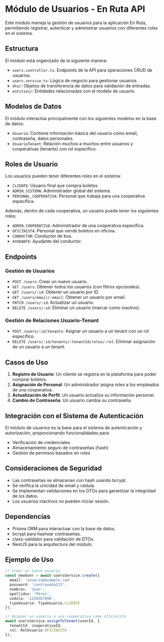 # Módulo de Usuarios - En Ruta API

Este módulo maneja la gestión de usuarios para la aplicación En Ruta, permitiendo registrar, autenticar y administrar usuarios con diferentes roles en el sistema.

## Estructura

El módulo está organizado de la siguiente manera:

- `users.controller.ts`: Endpoints de la API para operaciones CRUD de usuarios.
- `users.service.ts`: Lógica de negocio para gestionar usuarios.
- `dto/`: Objetos de transferencia de datos para validación de entradas.
- `entities/`: Entidades relacionadas con el modelo de usuario.

## Modelos de Datos

El módulo interactúa principalmente con los siguientes modelos en la base de datos:

- `Usuario`: Contiene información básica del usuario como email, contraseña, datos personales.
- `UsuarioTenant`: Relación muchos a muchos entre usuarios y cooperativas (tenants) con rol específico.

## Roles de Usuario

Los usuarios pueden tener diferentes roles en el sistema:

- `CLIENTE`: Usuario final que compra boletos.
- `ADMIN_SISTEMA`: Administrador global del sistema.
- `PERSONAL_COOPERATIVA`: Personal que trabaja para una cooperativa específica.

Además, dentro de cada cooperativa, un usuario puede tener los siguientes roles:

- `ADMIN_COOPERATIVA`: Administrador de una cooperativa específica.
- `OFICINISTA`: Personal que vende boletos en oficina.
- `CONDUCTOR`: Conductor de bus.
- `AYUDANTE`: Ayudante del conductor.

## Endpoints

### Gestión de Usuarios

- `POST /users`: Crear un nuevo usuario.
- `GET /users`: Obtener todos los usuarios (con filtros opcionales).
- `GET /users/:id`: Obtener un usuario por ID.
- `GET /users/email/:email`: Obtener un usuario por email.
- `PATCH /users/:id`: Actualizar un usuario.
- `DELETE /users/:id`: Eliminar un usuario (marcar como inactivo).

### Gestión de Relaciones Usuario-Tenant

- `POST /users/:id/tenants`: Asignar un usuario a un tenant con un rol específico.
- `DELETE /users/:id/tenants/:tenantId/roles/:rol`: Eliminar asignación de un usuario a un tenant.

## Casos de Uso

1. **Registro de Usuario**: Un cliente se registra en la plataforma para poder comprar boletos.
2. **Asignación de Personal**: Un administrador asigna roles a los empleados de una cooperativa.
3. **Actualización de Perfil**: Un usuario actualiza su información personal.
4. **Cambio de Contraseña**: Un usuario cambia su contraseña.

## Integración con el Sistema de Autenticación

El módulo de usuarios es la base para el sistema de autenticación y autorización, proporcionando funcionalidades para:

- Verificación de credenciales
- Almacenamiento seguro de contraseñas (hash)
- Gestión de permisos basados en roles

## Consideraciones de Seguridad

- Las contraseñas se almacenan con hash usando bcrypt.
- Se verifica la unicidad de email y cédula.
- Se implementan validaciones en los DTOs para garantizar la integridad de los datos.
- Los usuarios inactivos no pueden iniciar sesión.

## Dependencias

- Prisma ORM para interactuar con la base de datos.
- bcrypt para hashear contraseñas.
- class-validator para validación de DTOs.
- NestJS para la arquitectura del módulo.

## Ejemplo de Uso

```typescript
// Crear un nuevo usuario
const newUser = await usersService.create({
  email: 'usuario@example.com',
  password: 'contraseña123',
  nombres: 'Juan',
  apellidos: 'Pérez',
  cedula: '1234567890',
  tipoUsuario: TipoUsuario.CLIENTE
});

// Asignar un usuario a una cooperativa como oficinista
await usersService.assignToTenant(userId, {
  tenantId: cooperativaId,
  rol: RolUsuario.OFICINISTA
});
```